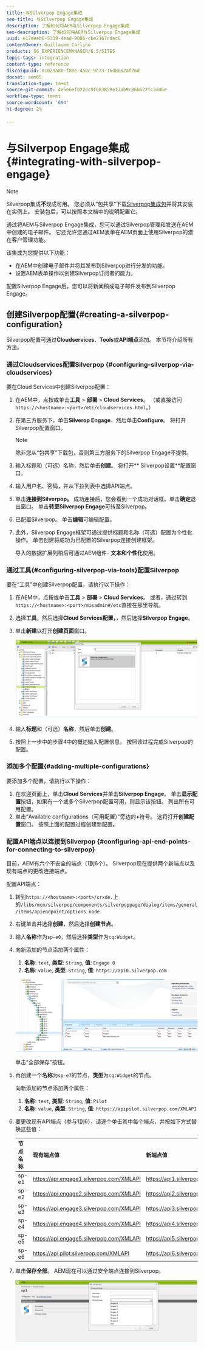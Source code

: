 ```yaml
---
title: 与Silverpop Engage集成
seo-title: 与Silverpop Engage集成
description: 了解如何将AEM与Silverpop Engage集成
seo-description: 了解如何将AEM与Silverpop Engage集成
uuid: e17deeb6-5339-4ead-9086-cbe2167cdec6
contentOwner: Guillaume Carlino
products: SG_EXPERIENCEMANAGER/6.5/SITES
topic-tags: integration
content-type: reference
discoiquuid: 01029a80-f80e-450c-9c73-16d0662af26d
docset: aem65
translation-type: tm+mt
source-git-commit: 4e5e6ef022dc9f083859e13ab9c86b622fc3d46e
workflow-type: tm+mt
source-wordcount: '694'
ht-degree: 2%

---
```



# 与Silverpop Engage集成{#integrating-with-silverpop-engage}

>[!NOTE]
>
>Silverpop集成&#x200B;**不**&#x200B;现成可用。 您必须从“包共享”下载[Silverpop集成包](https://www.adobeaemcloud.com/content/marketplace/marketplaceProxy.html?packagePath=/content/companies/public/adobe/packages/aem620/product/cq-mcm-integrations-silverpop-content)并将其安装在实例上。 安装包后，可以按照本文档中的说明配置它。

通过将AEM与Silverpop Engage集成，您可以通过Silverpop管理和发送在AEM中创建的电子邮件。 它还允许您通过AEM表单在AEM页面上使用Silverpop的潜在客户管理功能。

该集成为您提供以下功能：

* 在AEM中创建电子邮件并将其发布到Silverpop进行分发的功能。
* 设置AEM表单操作以创建Silverpop订阅者的能力。

配置Silverpop Engage后，您可以将新闻稿或电子邮件发布到Silverpop Engage。

## 创建Silverpop配置{#creating-a-silverpop-configuration}

Silverpop配置可通过&#x200B;**Cloudservices**、**Tools**&#x200B;或&#x200B;**API端点**&#x200B;添加。 本节将介绍所有方法。

### 通过Cloudservices配置Silverpop {#configuring-silverpop-via-cloudservices}

要在Cloud Services中创建Silverpop配置：

1. 在AEM中，点按或单击&#x200B;**工具** > **部署** > **Cloud Services**。 （或直接访问`https://<hostname>:<port>/etc/cloudservices.html`。）
1. 在第三方服务下，单击&#x200B;**Silverop Engage**，然后单击&#x200B;**Configure**。 将打开Silverpop配置窗口。

   >[!NOTE]
   >
   >除非您从“包共享”下载包，否则第三方服务下的Silverpop Engage不提供。

1. 输入标题和（可选）名称，然后单击&#x200B;**创建**。 将打开** Silverpop设置**配置窗口。
1. 输入用户名、密码，并从下拉列表中选择API端点。
1. 单击&#x200B;**连接到Silverpop。** 成功连接后，您会看到一个成功对话框。单击&#x200B;**确定**&#x200B;退出窗口。 单击&#x200B;**转至Silverpop Engage**&#x200B;可转至Silverpop。
1. 已配置Silverpop。 单击&#x200B;**编辑**&#x200B;可编辑配置。
1. 此外，Silverpop Engage框架可通过提供标题和名称（可选）配置为个性化操作。 单击创建将成功为已配置的Silverpop连接创建框架。

   导入的数据扩展列稍后可通过AEM组件- **文本和个性化**&#x200B;使用。

### 通过工具{#configuring-silverpop-via-tools}配置Silverpop

要在“工具”中创建Silverpop配置，请执行以下操作：

1. 在AEM中，点按或单击&#x200B;**工具** > **部署** > **Cloud Services**。 或者，通过转到`https://<hostname>:<port>/misadmin#/etc`直接在那里导航。
1. 选择&#x200B;**工具**，然后选择&#x200B;**Cloud Services配置，**，然后选择&#x200B;**Silverpop Engage**。
1. 单击&#x200B;**新建**&#x200B;以打开&#x200B;**创建页面**&#x200B;窗口。

   ![chlimage_1-6](assets/chlimage_1-6.jpeg)

1. 输入&#x200B;**标题**&#x200B;和（可选）**名称**，然后单击&#x200B;**创建**。
1. 按照上一步中的步骤4中的概述输入配置信息。 按照该过程完成Silverpop的配置。

### 添加多个配置{#adding-multiple-configurations}

要添加多个配置，请执行以下操作：

1. 在欢迎页面上，单击&#x200B;**Cloud Services**&#x200B;并单击&#x200B;**Silverpop Engage**。 单击&#x200B;**显示配置**&#x200B;按钮，如果有一个或多个Silverpop配置可用，则显示该按钮。 列出所有可用配置。
1. 单击“Available configurations（可用配置）”旁边的&#x200B;**+**&#x200B;符号。 这将打开&#x200B;**创建配置**&#x200B;窗口。 按照上面的配置过程创建新配置。

### 配置API端点以连接到Silverpop {#configuring-api-end-points-for-connecting-to-silverpop}

目前，AEM有六个不安全的端点（1到6个）。 Silverpop现在提供两个新端点以及现有端点的更改连接端点。

配置API端点：

1. 转到`https://<hostname>:<port>/crxde.`上的`/libs/mcm/silverpop/components/silverpoppage/dialog/items/general/items/apiendpoint/options node`
1. 右键单击并选择&#x200B;**创建**，然后选择&#x200B;**创建节点**。
1. 输入&#x200B;**名称**&#x200B;作为`sp-e0`，然后选择&#x200B;**类型**&#x200B;作为`cq:Widget`。
1. 向新添加的节点添加两个属性：

   1. **名称**: `text`, **类型**: `String`, **值**:  `Engage 0`
   1. **名称**: `value`, **类型**: `String`, **值**:  `https://api0.silverpop.com`

   ![chlimage_1-42](assets/chlimage_1-42.png)

   单击“全部保存”按钮。

1. 再创建一个&#x200B;**名称**&#x200B;为`sp-e7`的节点，**类型**&#x200B;为`cq:Widget`的节点。

   向新添加的节点添加两个属性：

   1. **名称**: `text`, **类型**: `String`, **值**:  `Pilot`
   1. **名称**: `value`, **类型**: `String`, **值**:  `https://apipilot.silverpop.com/XMLAPI`

1. 要更改现有API端点（参与1到6），请逐个单击其中每个端点，并按如下方式替换这些值：

   | **节点名称** | **现有端点值** | **新端点值** |
   |---|---|---|
   | sp-e1 | https://api.engage1.silverpop.com/XMLAPI | https://api1.silverpop.com |
   | sp-e2 | https://api.engage2.silverpop.com/XMLAPI | https://api2.silverpop.com |
   | sp-e3 | https://api.engage3.silverpop.com/XMLAPI | https://api3.silverpop.com |
   | sp-e4 | https://api.engage4.silverpop.com/XMLAPI | https://api4.silverpop.com |
   | sp-e5 | https://api.engage5.silverpop.com/XMLAPI | https://api5.silverpop.com |
   | sp-e6 | https://api.pilot.silverpop.com/XMLAPI | https://api6.silverpop.com |

1. 单击&#x200B;**保存全部**。 AEM现在可以通过安全端点连接到Silverpop。

   ![chlimage_1-7](assets/chlimage_1-7.jpeg)

